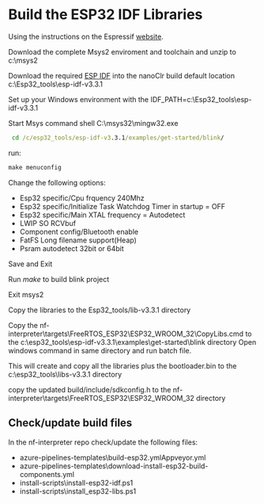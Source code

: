 # Build the ESP32 IDF Libraries

Using the instructions on the Espressif [website](https://esp-idf.readthedocs.io/en/latest/get-started/windows-setup.html).

Download the complete Msys2 enviroment and toolchain and unzip to c:\msys2

Download the required [ESP IDF](https://dl.espressif.com/dl/esp-idf/releases/esp-idf-v3.3.1.zip) into the nanoClr build default location c:\Esp32_tools\esp-idf-v3.3.1

Set up your Windows environment with the IDF_PATH=c:\Esp32_tools\esp-idf-v3.3.1

Start Msys command shell C:\msys32\mingw32.exe

```cmd
 cd /c/esp32_tools/esp-idf-v3.3.1/examples/get-started/blink/
```

run:

```cmd
make menuconfig
```

Change the following options:

- Esp32 specific/Cpu frquency 240Mhz
- Esp32 specific/Initialize Task Watchdog Timer in startup = OFF
- Esp32 specific/Main XTAL frequency = Autodetect
- LWIP SO RCVbuf
- Component config/Bluetooth enable
- FatFS Long filename support(Heap)
- Psram autodetect 32bit or 64bit

Save and Exit

Run *make* to build blink project

Exit msys2

Copy the libraries to the Esp32_tools/lib-v3.3.1 directory

Copy the nf-interpreter\targets\FreeRTOS_ESP32\ESP32_WROOM_32\CopyLibs.cmd to the  c:\esp32_tools\esp-idf-v3.3.1\examples\get-started\blink directory
Open windows command in same directory and run batch file.

This will create and copy all the libraries plus the bootloader.bin to the c:\esp32_tools\libs-v3.3.1 directory

copy the updated build/include/sdkconfig.h to the nf-interpreter\targets\FreeRTOS_ESP32\ESP32_WROOM_32 directory

## Check/update build files

In the nf-interpreter repo check/update the following files:

- azure-pipelines-templates\build-esp32.ymlAppveyor.yml
- azure-pipelines-templates\download-install-esp32-build-components.yml
- install-scripts\install-esp32-idf.ps1
- install-scripts\install_esp32-libs.ps1
